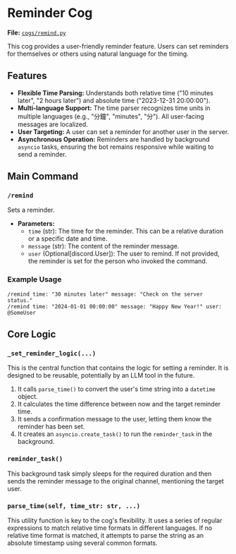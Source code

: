 # Reminder Cog

**File:** [`cogs/remind.py`](cogs/remind.py)

This cog provides a user-friendly reminder feature. Users can set reminders for themselves or others using natural language for the timing.

## Features

*   **Flexible Time Parsing:** Understands both relative time ("10 minutes later", "2 hours later") and absolute time ("2023-12-31 20:00:00").
*   **Multi-language Support:** The time parser recognizes time units in multiple languages (e.g., "分鐘", "minutes", "分"). All user-facing messages are localized.
*   **User Targeting:** A user can set a reminder for another user in the server.
*   **Asynchronous Operation:** Reminders are handled by background `asyncio` tasks, ensuring the bot remains responsive while waiting to send a reminder.

## Main Command

### `/remind`

Sets a reminder.

*   **Parameters:**
    *   `time` (str): The time for the reminder. This can be a relative duration or a specific date and time.
    *   `message` (str): The content of the reminder message.
    *   `user` (Optional[discord.User]): The user to remind. If not provided, the reminder is set for the person who invoked the command.

### Example Usage

```
/remind time: "30 minutes later" message: "Check on the server status."
/remind time: "2024-01-01 00:00:00" message: "Happy New Year!" user: @SomeUser
```

## Core Logic

### `_set_reminder_logic(...)`

This is the central function that contains the logic for setting a reminder. It is designed to be reusable, potentially by an LLM tool in the future.

1.  It calls `parse_time()` to convert the user's time string into a `datetime` object.
2.  It calculates the time difference between now and the target reminder time.
3.  It sends a confirmation message to the user, letting them know the reminder has been set.
4.  It creates an `asyncio.create_task()` to run the `reminder_task` in the background.

### `reminder_task()`

This background task simply sleeps for the required duration and then sends the reminder message to the original channel, mentioning the target user.

### `parse_time(self, time_str: str, ...)`

This utility function is key to the cog's flexibility. It uses a series of regular expressions to match relative time formats in different languages. If no relative time format is matched, it attempts to parse the string as an absolute timestamp using several common formats.
